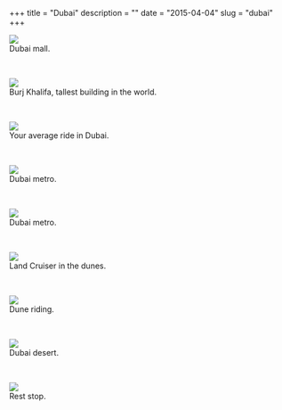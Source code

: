 +++
title = "Dubai"
description = ""
date = "2015-04-04"
slug = "dubai"
+++

<p><p><img src="http://41.media.tumblr.com/32ad41d563a3b338800ef59f57f3d70d/tumblr_nm3x24PUSv1qz7ur9o1_1280.jpg" class="profile"><br />
Dubai mall.</p><br /></p>

<p><p><img src="http://36.media.tumblr.com/82e0df387de60828e2b08c98089b3dff/tumblr_nm3x24PUSv1qz7ur9o6_1280.jpg" class="profile"><br />
Burj Khalifa, tallest building in the world.</p><br /></p>

<p><p><img src="http://40.media.tumblr.com/bc6111b5eac79edebcad01cfdf303ee0/tumblr_nm3x24PUSv1qz7ur9o5_1280.jpg" class="profile"><br />
Your average ride in Dubai.</p><br /></p>

<p><p><img src="http://40.media.tumblr.com/f8afd1ffe421e4d0c2c2643d34a0622f/tumblr_nm3x24PUSv1qz7ur9o3_1280.jpg" class="profile"><br />
Dubai metro.</p><br /></p>

<p><p><img src="http://40.media.tumblr.com/638d793fab80cc68ab33c97e8fb3c89d/tumblr_nm3x24PUSv1qz7ur9o2_1280.jpg" class="profile"><br />
Dubai metro.</p><br /></p>

<p><p><img src="http://40.media.tumblr.com/e02e25a8b1e9d05a6eb062bede48ed93/tumblr_nmap6sWgT21qz7ur9o1_1280.jpg" class="profile"><br />
Land Cruiser in the dunes.</p><br /></p>

<p><p><img src="http://40.media.tumblr.com/0e0c77b530ef447772dfc59f94333074/tumblr_nmap6sWgT21qz7ur9o2_1280.jpg" class="profile"><br />
Dune riding.</p><br /></p>

<p><p><img src="http://40.media.tumblr.com/3f17b3d575446d763e2e6b58239d949d/tumblr_nmap6sWgT21qz7ur9o3_1280.jpg" class="profile"><br />
Dubai desert.</p><br /></p>

<p><p><img src="http://41.media.tumblr.com/48d8f13f01572fef559fe2b5e91c9cff/tumblr_nmap6sWgT21qz7ur9o4_1280.jpg" class="profile"><br />
Rest stop.</p><br /></p>
